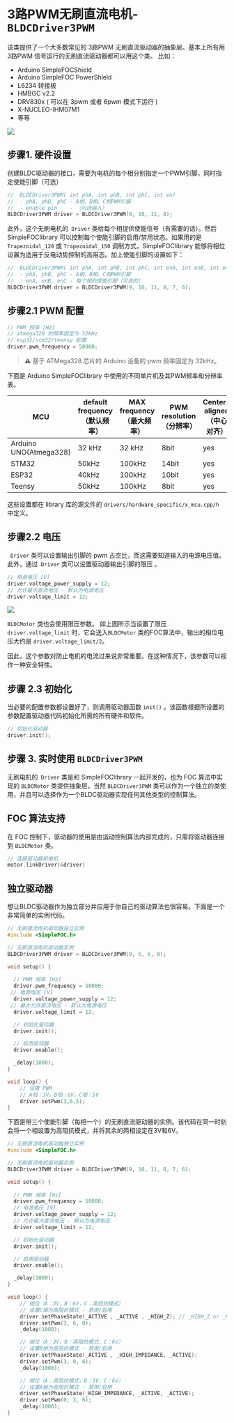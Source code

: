 
#   3路PWM无刷直流电机- `BLDCDriver3PWM`

该类提供了一个大多数常见的 3路PWM 无刷直流驱动器的抽象层。基本上所有用 3路PWM 信号运行的无刷直流驱动器都可以用这个类。
比如：

- Arduino <span class="simple">Simple<span class="foc">FOC</span>Shield</span>
- Arduino <span class="simple">Simple<span class="foc">FOC</span> <span class="power">Power</span>Shield</span>
- L6234 转接板
- HMBGC v2.2
- DRV830x ( 可以在 3pwm 或者 6pwm 模式下运行 )
- X-NUCLEO-IHM07M1
- 等等

<img src="extras/Images/3pwm_driver.png" class="width40">

## 步骤1. 硬件设置
创建BLDC驱动器的接口，需要为电机的每个相分别指定一个PWM引脚，同时指定使能引脚（可选）

```cpp
//  BLDCDriver3PWM( int phA, int phB, int phC, int en)
//  - phA, phB, phC - A相、B相、C相PWM引脚
//  - enable pin    - （可选输入）
BLDCDriver3PWM driver = BLDCDriver3PWM(9, 10, 11, 8);
```

此外，这个无刷电机的` Driver` 类给每个相提供使能信号（有需要的话）。然后 <span class="simple">Simple<span class="foc">FOC</span>library</span> 可以控制每个使能引脚的启用/禁用状态。如果用的是 `Trapezoidal_120` 或 `Trapezoidal_150` 调制方式，<span class="simple">Simple<span class="foc">FOC</span>library</span> 能够将相位设置为适用于反电动势控制的高阻态。加上使能引脚的设置如下：
```cpp
//  BLDCDriver3PWM( int phA, int phB, int phC, int enA, int enB, int enC )
//  - phA, phB, phC - A相、B相、C相PWM引脚
//  - enA, enB, enC - 每个相的使能引脚（可选的）
BLDCDriver3PWM driver = BLDCDriver3PWM(9, 10, 11, 8, 7, 6);
```

## 步骤2.1 PWM 配置
```cpp
// PWM 频率 [Hz]
// atmega328 的频率固定为 32kHz
// esp32/stm32/teensy 配置
driver.pwm_frequency = 50000;
```
<blockquote class="warning">
⚠️ 基于 ATMega328 芯片的 Arduino  设备的 pwm 频率固定为 32kHz。
</blockquote>


下面是  Arduino <span class="simple">Simple<span class="foc">FOC</span>library</span> 中使用的不同单片机及其PWM频率和分辨率表。

MCU | default frequency（默认频率） | MAX frequency（最大频率） | PWM resolution（分辨率） | Center-aligned（中心对齐） | Configurable freq（可配置的频率） 
--- | --- | --- | --- | --- | --- 
Arduino UNO(Atmega328) | 32 kHz | 32 kHz | 8bit | yes | no
STM32 | 50kHz | 100kHz | 14bit | yes | yes
ESP32 | 40kHz | 100kHz | 10bit | yes | yes
Teensy | 50kHz | 100kHz | 8bit | yes | yes

这些设置都在 library 库的源文件的 `drivers/hardware_specific/x_mcu.cpp/h` 中定义。


## 步骤2.2 电压
` Driver` 类可以设置输出引脚的 pwm 占空比，而这需要知道输入的电源电压值。此外，通过` Driver` 类可以设置驱动器输出引脚的限压 。

```cpp
// 电源电压 [V]
driver.voltage_power_supply = 12;
// 允许最大直流电压 - 默认为电源电压
driver.voltage_limit = 12;
```

<img src="extras/Images/limits.png" class="width60">

 `BLDCMotor` 类也会使用限压参数。 如上图所示当设置了限压 `driver.voltage_limit` 时，它会送入`BLDCMotor` 类的FOC算法中，输出的相位电压大约是  `driver.voltage_limit/2`。

因此，这个参数对防止电机的电流过来说非常重要。在这种情况下，该参数可以视作一种安全特性。

## 步骤 2.3 初始化
当必要的配置参数都设置好了，则调用驱动器函数 `init()` 。该函数根据所设置的参数配置驱动器代码初始化所需的所有硬件和软件。
```cpp
// 初始化驱动器
driver.init();
```

## 步骤 3. 实时使用 `BLDCDriver3PWM`

无刷电机的` Driver` 类是和 <span class="simple">Simple<span class="foc">FOC</span>library</span> 一起开发的，也为 FOC 算法中实现的  `BLDCMotor`  类提供抽象层。当然 `BLDCDriver3PWM` 类可以作为一个独立的类使用，并且可以选择作为一个BLDC驱动器实现任何其他类型的控制算法。

## FOC 算法支持
在 FOC 控制下，驱动器的使用是由运动控制算法内部完成的，只需将驱动器连接到  `BLDCMotor` 类。
```cpp
// 连接驱动器和电机
motor.linkDriver(&driver)
```

## 独立驱动器
想让BLDC驱动器作为独立部分并应用于你自己的驱动算法也很容易。下面是一个非常简单的实例代码。

```cpp
// 无刷直流电机驱动器独立实例
#include <SimpleFOC.h>

// 无刷直流电机驱动器实例
BLDCDriver3PWM driver = BLDCDriver3PWM(9, 5, 6, 8);

void setup() {
  
  // PWM 频率 [Hz]
  driver.pwm_frequency = 50000;
 // 电源电压 [V]
  driver.voltage_power_supply = 12;
 // 最大允许直流电压 - 默认为电源电压
  driver.voltage_limit = 12;

  // 初始化驱动器
  driver.init();

  // 启用驱动器
  driver.enable();

  _delay(1000);
}

void loop() {
    // 设置 PWM
    // A相：3V，B相：6V，C相：5V
    driver.setPwm(3,6,5);
}
```

下面是带三个使能引脚（每相一个）的无刷直流驱动器的实例。该代码在同一时刻会将一个相设置为高阻抗模式，并将其余的两相设定在3V和6V。
```cpp
// 无刷直流电机驱动器独立实例
#include <SimpleFOC.h>

// 无刷直流电机驱动器实例
BLDCDriver3PWM driver = BLDCDriver3PWM(9, 10, 11, 8, 7, 6);

void setup() {
  
  // PWM 频率 [Hz]
  driver.pwm_frequency = 50000;
  // 电源电压 [V]
  driver.voltage_power_supply = 12;
  // 允许最大直流电压 - 默认为电源电压
  driver.voltage_limit = 12;

  // 初始化驱动器
  driver.init();

  // 启用驱动器
  driver.enable();

  _delay(1000);
}

void loop() {
    // 相位（A：3V，B：6V，C：高阻抗模式）
    // 设置C相为高阻抗模式 - 禁用/启用
    driver.setPhaseState(_ACTIVE , _ACTIVE , _HIGH_Z); // _HIGH_Z or _HIGH_IMPEDANCE
    driver.setPwm(3, 6, 0); 
    _delay(1000);

    // 相位（A：3V，B：高阻抗模式，C：6V）
    // 设置B相为高阻抗模式 - 禁用/启用
    driver.setPhaseState(_ACTIVE , _HIGH_IMPEDANCE, _ACTIVE);
    driver.setPwm(3, 0, 6);
    _delay(1000);

    // 相位（A：高阻抗模式，B：3V，C：6V） 
    // 设置A相为高阻抗模式 - 禁用/启用
    driver.setPhaseState(_HIGH_IMPEDANCE, _ACTIVE, _ACTIVE);
    driver.setPwm(0, 3, 6);
    _delay(1000);
}
```